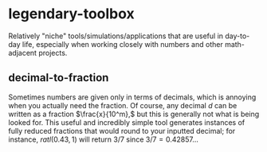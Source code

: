 # legendary-toolbox
Relatively "niche" tools/simulations/applications that are useful in day-to-day life, especially when working closely with numbers and other math-adjacent projects.

## decimal-to-fraction
Sometimes numbers are given only in terms of decimals, which is annoying when you actually need the fraction. Of course, any decimal $d$ can be written as a fraction $\frac{x}{10^m},$ but this is generally not what is being looked for. This useful and incredibly simple tool generates instances of fully reduced fractions that would round to your inputted decimal; for instance, $ratl(0.43, 1)$ will return $3/7$ since $3/7 = 0.42857...$ 
